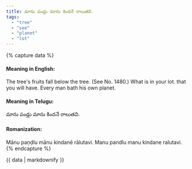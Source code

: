 ```yaml
---
title: మాను పండ్లు మాను కిందనే రాలుతవి.
tags:
  - "tree"
  - "see"
  - "planet"
  - "lot"
---
```


{% capture data %}
#### Meaning in English:
The tree's fruits fall below the tree.
(See No. 1480.)
What is in your lot. that you will have.
Every man bath his own planet.

#### Meaning in Telugu:
మాను పండ్లు మాను కిందనే రాలుతవి.

#### Romanization:
Mānu paṇḍlu mānu kindanē rālutavi.
Manu pandlu manu kindane ralutavi.
{% endcapture %}

{{ data | markdownify }}

